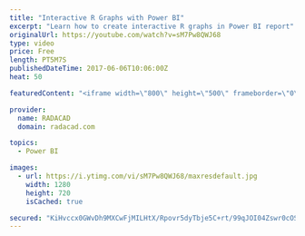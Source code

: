 ```yaml
---
title: "Interactive R Graphs with Power BI"
excerpt: "Learn how to create interactive R graphs in Power BI report"
originalUrl: https://youtube.com/watch?v=sM7Pw8QWJ68
type: video
price: Free
length: PT5M7S
publishedDateTime: 2017-06-06T10:06:00Z
heat: 50

featuredContent: "<iframe width=\"800\" height=\"500\" frameborder=\"0\" src=\"https://www.youtube.com/embed/sM7Pw8QWJ68\" allow=\"accelerometer; autoplay; encrypted-media; gyroscope; picture-in-picture\" allowfullscreen></iframe>"

provider:
  name: RADACAD
  domain: radacad.com

topics:
  - Power BI

images:
  - url: https://i.ytimg.com/vi/sM7Pw8QWJ68/maxresdefault.jpg
    width: 1280
    height: 720
    isCached: true

secured: "KiHvccx0GWvDh9MXCwFjMILHtX/Rpovr5dyTbje5C+rt/99qJOI04Zswr0cOSmbuwcmF0YJ0zPykaB8i/FzYswvMcHV4yWH8MY04qLhY6Crfk3mX727JmTOjfoLDiFJeDrPx4fogp9LTY6Wh/K95hnegTnMYVDohzeEZkUvylyE5IdpDw3+AuA8U1FBNukyjEm2/Jn757lwXhiaD5Mw3T1OhaAw99ePc9Rc6W2TGh1+HbtW1R/jKZgqPVmUmh5a6QTf/RkSV4BDOVPyRKGisKE4MyQlzIpnZAfExVZWLADWorgtHW9aXVuipUAtcAbwsSBkae1rP+uZWo/JRTCkbwiraexJ+Mwes7n+gvOfs3kg1IFfPU4E+jCGlEAfi/4L4ycfSUV17F/7MzzVa3F10c2LUtpxLA+veZlLNU6yI67I=;vBh5L84NFffK5k9FE+KRiQ=="
---
```


